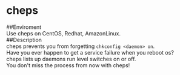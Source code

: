 cheps  
=================
##Enviroment  
Use cheps on CentOS, Redhat, AmazonLinux.  
##Description  
cheps prevents you from forgetting `chkconfig <daemon> on`.  
Have you ever happen to get a service failure when you reboot os?  
cheps lists up daemons run level switches on or off.  
You don't miss the process from now with cheps!  
